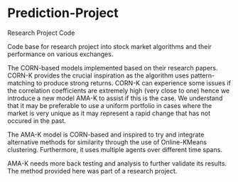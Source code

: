 # Prediction-Project
Research Project Code

Code base for research project into stock market algorithms and their performance on various exchanges.

The CORN-based models implemented based on their research papers. 
CORN-K provides the crucial inspiration as the algorithm uses pattern-matching to produce strong returns.
CORN-K can experience some issues if the correlation coefficients are extremely high (very close to one) hence we introduce a new model AMA-K to assist if this is the case.
We understand that it may be preferable to use a uniform portfolio in cases where the market is very unique as it may represent a rapid change that has not occured in the past.

The AMA-K model is CORN-based and inspired to try and integrate alternative methods for similarity through the use of Online-KMeans clustering.
Furthermore, it uses multiple agents over different time spans.

AMA-K needs more back testing and analysis to further validate its results. The method provided here was part of a research project.
